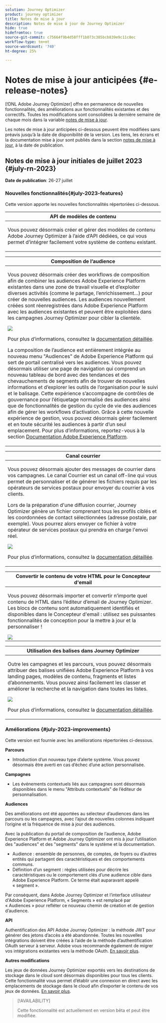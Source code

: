 ```yaml
---
solution: Journey Optimizer
product: journey optimizer
title: Notes de mise à jour
description: Notes de mise à jour de Journey Optimizer
hide: true
hidefromtoc: true
source-git-commit: c75664f9b4d58fff1b073c385bcb839e9c11c8ec
workflow-type: tm+mt
source-wordcount: '740'
ht-degree: 25%

---
```


# Notes de mise à jour anticipées {#e-release-notes}

[!DNL Adobe Journey Optimizer] offre en permanence de nouvelles fonctionnalités, des améliorations aux fonctionnalités existantes et des correctifs. Toutes les modifications sont consolidées la dernière semaine de chaque mois dans la variable [notes de mise à jour](release-notes.md).

Les notes de mise à jour anticipées ci-dessous peuvent être modifiées sans préavis jusqu’à la date de disponibilité de la version. Les liens, les écrans et la documentation mise à jour sont publiés dans la section [notes de mise à jour](release-notes.md), à la date de publication.


## Notes de mise à jour initiales de juillet 2023 {#july-rn-2023}

**Date de publication**: 26-27 juillet

### Nouvelles fonctionnalités{#july-2023-features}

Cette version apporte les nouvelles fonctionnalités répertoriées ci-dessous.

<table>
<thead>
<tr>
<th><strong>API de modèles de contenu</strong><br/></th>
</tr>
</thead>
<tbody>
<tr>
<td>
<p>Vous pouvez désormais créer et gérer des modèles de contenu Adobe Journey Optimizer à l’aide d’API dédiées, ce qui vous permet d’intégrer facilement votre système de contenu existant.</p>
<!--<p>For more information, refer to the <a href="../start/search-filter-categorize.md#tags">detailed documentation</a>.</p>-->
</td>
</tr>
</tbody>
</table>


<table>
<thead>
<tr>
<th><strong>Composition de l’audience</strong><br/></th>
</tr>
</thead>
<tbody>
<tr>
<td>
<p>Vous pouvez désormais créer des workflows de composition afin de combiner les audiences Adobe Experience Platform existantes dans une zone de travail visuelle et d’exploiter diverses activités (comme le partage, l’enrichissement…) pour créer de nouvelles audiences. Les audiences nouvellement créées sont réenregistrées dans Adobe Experience Platform avec les audiences existantes et peuvent être exploitées dans les campagnes Journey Optimizer pour cibler la clientèle.</p>
<img src="../audience/assets/audiences-publish.png"/>
<p>Pour plus d’informations, consultez la <a href="../audience/get-started-audience-orchestration.md">documentation détaillée</a>.</p>
<p>La composition de l’audience est entièrement intégrée au nouveau menu "Audiences" de Adobe Experience Platform qui sert de portail centralisé vers les audiences. Vous pouvez désormais utiliser une page de navigation qui comprend un nouveau tableau de bord avec des tendances et des chevauchements de segments afin de trouver de nouvelles informations et d’explorer les outils de l’organisation pour le suivi et le balisage. Cette expérience s’accompagne de contrôles de gouvernance pour l’étiquetage normalisé des audiences ainsi que de fonctionnalités de gestion du cycle de vie des audiences afin de gérer les workflows d’activation. Grâce à cette nouvelle expérience de gestion, vous pouvez désormais gérer facilement et en toute sécurité les audiences à partir d’un seul emplacement. Pour plus d’informations, reportez-vous à la section <a href="https://experienceleague.adobe.com/docs/experience-platform/segmentation/ui/overview.html?lang=fr" target="_blank">Documentation Adobe Experience Platform</a>.</p></p>
</td>
</tr>
</tbody>
</table>


<table>
<thead>
<tr>
<th><strong>Canal courrier</strong><br/></th>
</tr>
</thead>
<tbody>
<tr>
<td>
<p>Vous pouvez désormais ajouter des messages de courrier dans vos campagnes. Le canal Courrier est un canal off-line qui vous permet de personnaliser et de générer les fichiers requis par les opérateurs de services postaux pour envoyer du courrier à vos clients.</p>
<p>Lors de la préparation d'une diffusion courrier, Journey Optimizer génère un fichier comprenant tous les profils ciblés et les coordonnées de contact sélectionnées (adresse postale, par exemple). Vous pourrez alors envoyer ce fichier à votre opérateur de services postaux qui prendra en charge l'envoi réel.</p>
<img src="../direct-mail/assets/direct-mail-properties.png">
<p>Pour plus d’informations, consultez la <a href="../direct-mail/create-direct-mail.md">documentation détaillée</a>.</p>
</tr>
</tbody>
</table>

<table>
<thead>
<tr>
<th><strong>Convertir le contenu de votre HTML pour le Concepteur d'email</strong><br/></th>
</tr>
</thead>
<tbody>
<tr>
<td>
<p>Vous pouvez désormais importer et convertir n’importe quel contenu de HTML dans l’éditeur d’email de Journey Optimizer. Les blocs de contenu sont automatiquement identifiés et disponibles dans le Concepteur d'email : utilisez ses puissantes fonctionnalités de conception pour la mettre à jour et la personnaliser !</p>
<img src="../email/assets/html-imported_2.png">
<!--p>For more information, refer to the <a href="../audience/get-started-audience-orchestration.md">detailed documentation</a>.</p-->
</td>
</tr>
</tbody>
</table>


<table>
<thead>
<tr>
<th><strong>Utilisation des balises dans Journey Optimizer</strong><br/></th>
</tr>
</thead>
<tbody>
<tr>
<td>
<p>Outre les campagnes et les parcours, vous pouvez désormais attribuer des balises unifiées Adobe Experience Platform à vos landing pages, modèles de contenu, fragments et listes d’abonnements. Vous pouvez ainsi facilement les classer et améliorer la recherche et la navigation dans toutes les listes. </p>
<img src="assets/do-not-localize/campaigns-tag.gif"/>
<p>Pour plus d’informations, consultez la <a href="../start/search-filter-categorize.md#tags">documentation détaillée</a>.</p>
</td>
</tr>
</tbody>
</table>


### Améliorations {#july-2023-improvements}

Cette version est fournie avec les améliorations répertoriées ci-dessous.

**Parcours**

<!--* You can now leverage API call responses in custom actions and orchestrate your journey based on these responses.-->
* Introduction d’un nouveau type d’alerte système. Vous pouvez désormais être averti en cas d’échec d’une action personnalisée.


**Campagnes**

* Les événements contextuels liés aux campagnes sont désormais disponibles dans le menu &quot;Attributs contextuels&quot; de l’éditeur de personnalisation.


**Audiences**

Des améliorations ont été apportées au sélecteur d’audiences dans les parcours ou les campagnes, avec l’ajout de nouvelles colonnes indiquant l’origine et la fréquence de mise à jour des audiences.

Avec la publication du portail de composition de l’audience, Adobe Experience Platform et Adobe Journey Optimizer ont mis à jour l’utilisation des &quot;audiences&quot; et des &quot;segments&quot; dans le système et la documentation.

* Audience : ensemble de personnes, de comptes, de foyers ou d’autres entités qui partagent des caractéristiques et des comportements communs.
* Définition d’un segment : règles utilisées pour décrire les caractéristiques ou le comportement clés d’une audience cible dans Adobe Experience Platform. Ce terme était auparavant appelé « segment ».

Par conséquent, dans Adobe Journey Optimizer et l’interface utilisateur d&#39;Adobe Experience Platform, « Segments » est remplacé par « Audiences » pour refléter ce nouveau chemin de création et de gestion d’audience.

**API**

Authentification des API Adobe Journey Optimizer : la méthode JWT pour générer des jetons d’accès a été abandonnée. Toutes les nouvelles intégrations doivent être créées à l’aide de la méthode d’authentification OAuth serveur à serveur. Adobe vous recommande également de migrer vos intégrations existantes vers la méthode OAuth. [En savoir plus](https://developer.adobe.com/journey-optimizer-apis/references/authentication/).


**Autres modifications**

Les jeux de données Journey Optimizer exportés vers les destinations de stockage dans le cloud sont désormais disponibles pour tous les clients. Cette fonctionnalité vous permet d’établir une connexion en direct avec les emplacements de stockage dans le cloud afin d’exporter le contenu de vos jeux de données. [En savoir plus](../data/export-datasets.md).

>[!AVAILABILITY]
>
>Cette fonctionnalité est actuellement en version bêta et peut être modifiée.</p>
